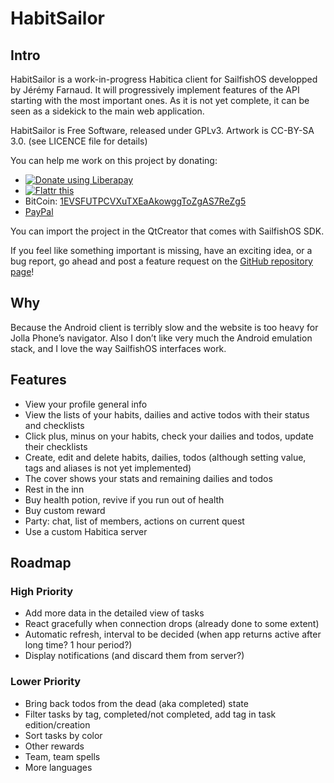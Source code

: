 # HabitSailor

## Intro

HabitSailor is a work-in-progress Habitica client for SailfishOS developped by Jérémy Farnaud.
It will progressively implement features of the API starting with the most important ones.
As it is not yet complete, it can be seen as a sidekick to the main web application.

HabitSailor is Free Software, released under GPLv3. Artwork is CC-BY-SA 3.0. (see LICENCE file for details)

You can help me work on this project by donating:

* <a href="https://liberapay.com/remjey/donate"><img alt="Donate using Liberapay" src="https://liberapay.com/assets/widgets/donate.svg"></a>
* <a href="https://flattr.com/submit/auto?fid=mydw6m&amp;url=http%3A%2F%2Fjf.almel.fr%2Fflattr%2FHabitSailor" target="_blank"><img src="http://button.flattr.com/flattr-badge-large.png" alt="Flattr this" title="Flattr this" border="0"></a>
* BitCoin: <a href="bitcoin:1EVSFUTPCVXuTXEaAkowggToZgAS7ReZg5?label=HabitSailor">1EVSFUTPCVXuTXEaAkowggToZgAS7ReZg5</a>
* <a href="http://jf.almel.fr/paypal/HabitSailor">PayPal</a>

You can import the project in the QtCreator that comes with SailfishOS SDK.

If you feel like something important is missing, have an exciting idea, or a bug report,
go ahead and post a feature request on the [GitHub repository page](https://github.com/remjey/HabitSailor)!

## Why

Because the Android client is terribly slow and the website is too heavy for Jolla Phone’s navigator.
Also I don’t like very much the Android emulation stack, and I love the way SailfishOS interfaces work.

## Features

* View your profile general info
* View the lists of your habits, dailies and active todos with their status and checklists
* Click plus, minus on your habits, check your dailies and todos, update their checklists
* Create, edit and delete habits, dailies, todos (although setting value, tags and aliases is not yet implemented)
* The cover shows your stats and remaining dailies and todos
* Rest in the inn
* Buy health potion, revive if you run out of health
* Buy custom reward
* Party: chat, list of members, actions on current quest
* Use a custom Habitica server

## Roadmap

### High Priority

* Add more data in the detailed view of tasks
* React gracefully when connection drops (already done to some extent)
* Automatic refresh, interval to be decided (when app returns active after long time? 1 hour period?)
* Display notifications (and discard them from server?)

### Lower Priority

* Bring back todos from the dead (aka completed) state
* Filter tasks by tag, completed/not completed, add tag in task edition/creation
* Sort tasks by color
* Other rewards
* Team, team spells
* More languages

